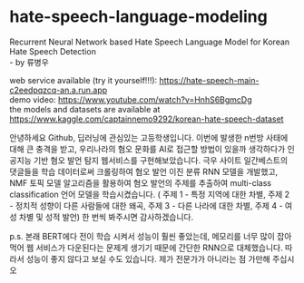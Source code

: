 # hate-speech-language-modeling
Recurrent Neural Network based Hate Speech Language Model for Korean Hate Speech Detection 
<br>- by 류병우

web service available (try it yourself!!!): https://hate-speech-main-c2eedpqzcq-an.a.run.app
<br>demo video: https://www.youtube.com/watch?v=HnhS6BgmcDg
<br>the models and datasets are available at https://www.kaggle.com/captainnemo9292/korean-hate-speech-dataset

안녕하세요 Github, 딥러닝에 관심있는 고등학생입니다. 이번에 발생한 n번방 사태에 대해 큰 충격을 받고, 우리나라의 혐오 문화를 AI로 접근할 방법이 있을까 생각하다가 인공지능 기반 혐오 발언 탐지 웹서비스를 구현해보았습니다. 극우 사이트 일간베스트의 댓글들을 학습 데이터로써 크롤링하여 혐오 발언 이진 분류 RNN 모델을 개발했고, NMF 토픽 모델 알고리즘을 활용하여 혐오 발언의 주제를 추출하여 multi-class classification 언어 모델을 학습시켰습니다. ( 주제 1 - 특정 지역에 대한 차별, 주제 2 - 정치적 성향이 다른 사람들에 대한 왜곡, 주제 3 - 다른 나라에 대한 차별, 주제 4 - 여성 차별 및 성적 발언) 한 번씩 봐주시면 감사하겠습니다.

p.s. 본래 BERT에다 전이 학습 시켜서 성능이 훨씬 좋았는데, 메모리를 너무 많이 잡아먹어 웹 서비스가 다운된다는 문제게 생기기 때문에 간단한 RNN으로 대체했습니다. 따라서 성능이 좋지 않다고 보실 수도 있습니다. 제가 전문가가 아니라는 점 가만해 주십시오
